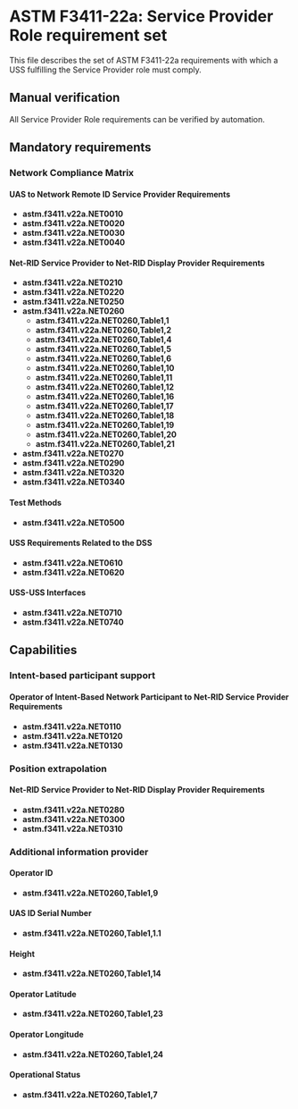 # ASTM F3411-22a: Service Provider Role requirement set

This file describes the set of ASTM F3411-22a requirements with which a USS fulfilling the Service Provider role must comply.

## Manual verification

All Service Provider Role requirements can be verified by automation.

## Mandatory requirements

### Network Compliance Matrix

#### UAS to Network Remote ID Service Provider Requirements

* **astm.f3411.v22a.NET0010**
* **astm.f3411.v22a.NET0020**
* **astm.f3411.v22a.NET0030**
* **astm.f3411.v22a.NET0040**

#### Net-RID Service Provider to Net-RID Display Provider Requirements

* **astm.f3411.v22a.NET0210**
* **astm.f3411.v22a.NET0220**
* **astm.f3411.v22a.NET0250**
* **astm.f3411.v22a.NET0260**
  * **astm.f3411.v22a.NET0260,Table1,1**
  * **astm.f3411.v22a.NET0260,Table1,2**
  * **astm.f3411.v22a.NET0260,Table1,4**
  * **astm.f3411.v22a.NET0260,Table1,5**
  * **astm.f3411.v22a.NET0260,Table1,6**
  * **astm.f3411.v22a.NET0260,Table1,10**
  * **astm.f3411.v22a.NET0260,Table1,11**
  * **astm.f3411.v22a.NET0260,Table1,12**
  * **astm.f3411.v22a.NET0260,Table1,16**
  * **astm.f3411.v22a.NET0260,Table1,17**
  * **astm.f3411.v22a.NET0260,Table1,18**
  * **astm.f3411.v22a.NET0260,Table1,19**
  * **astm.f3411.v22a.NET0260,Table1,20**
  * **astm.f3411.v22a.NET0260,Table1,21**
* **astm.f3411.v22a.NET0270**
* **astm.f3411.v22a.NET0290**
* **astm.f3411.v22a.NET0320**
* **astm.f3411.v22a.NET0340**

#### Test Methods

* **astm.f3411.v22a.NET0500**

#### USS Requirements Related to the DSS

* **astm.f3411.v22a.NET0610**
* **astm.f3411.v22a.NET0620**

#### USS-USS Interfaces

* **astm.f3411.v22a.NET0710**
* **astm.f3411.v22a.NET0740**

## Capabilities

### Intent-based participant support

#### Operator of Intent-Based Network Participant to Net-RID Service Provider Requirements

* **astm.f3411.v22a.NET0110**
* **astm.f3411.v22a.NET0120**
* **astm.f3411.v22a.NET0130**

### Position extrapolation

#### Net-RID Service Provider to Net-RID Display Provider Requirements

* **astm.f3411.v22a.NET0280**
* **astm.f3411.v22a.NET0300**
* **astm.f3411.v22a.NET0310**

### Additional information provider

#### Operator ID

  * **astm.f3411.v22a.NET0260,Table1,9**

#### UAS ID Serial Number

  * **astm.f3411.v22a.NET0260,Table1,1.1**

#### Height

  * **astm.f3411.v22a.NET0260,Table1,14**

#### Operator Latitude

  * **astm.f3411.v22a.NET0260,Table1,23**

#### Operator Longitude

  * **astm.f3411.v22a.NET0260,Table1,24**

#### Operational Status

  * **astm.f3411.v22a.NET0260,Table1,7**
